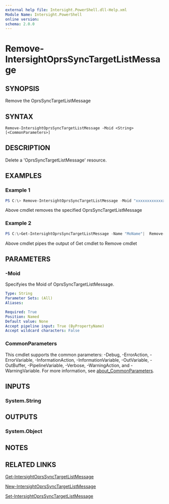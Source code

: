 ```yaml
---
external help file: Intersight.PowerShell.dll-Help.xml
Module Name: Intersight.PowerShell
online version:
schema: 2.0.0
---
```


# Remove-IntersightOprsSyncTargetListMessage

## SYNOPSIS
Remove the OprsSyncTargetListMessage

## SYNTAX

```
Remove-IntersightOprsSyncTargetListMessage -Moid <String> [<CommonParameters>]
```

## DESCRIPTION
Delete a &apos;OprsSyncTargetListMessage&apos; resource.

## EXAMPLES

### Example 1
```powershell
PS C:\> Remove-IntersightOprsSyncTargetListMessage -Moid "xxxxxxxxxxxxxxxxxxxxxxxxxxx"
```
Above cmdlet removes the specified OprsSyncTargetListMessage 

### Example 2
```powershell
PS C:\>Get-IntersightOprsSyncTargetListMessage -Name "MoName"|  Remove-IntersightOprsSyncTargetListMessage
```
Above cmdlet pipes the output of Get cmdlet to Remove cmdlet

## PARAMETERS

### -Moid
Specifyies the Moid of OprsSyncTargetListMessage.

```yaml
Type: String
Parameter Sets: (All)
Aliases:

Required: True
Position: Named
Default value: None
Accept pipeline input: True (ByPropertyName)
Accept wildcard characters: False
```

### CommonParameters
This cmdlet supports the common parameters: -Debug, -ErrorAction, -ErrorVariable, -InformationAction, -InformationVariable, -OutVariable, -OutBuffer, -PipelineVariable, -Verbose, -WarningAction, and -WarningVariable. For more information, see [about_CommonParameters](http://go.microsoft.com/fwlink/?LinkID=113216).

## INPUTS

### System.String

## OUTPUTS

### System.Object
## NOTES

## RELATED LINKS

[Get-IntersightOprsSyncTargetListMessage](./Get-IntersightOprsSyncTargetListMessage.md)

[New-IntersightOprsSyncTargetListMessage](./New-IntersightOprsSyncTargetListMessage.md)

[Set-IntersightOprsSyncTargetListMessage](./Set-IntersightOprsSyncTargetListMessage.md)

